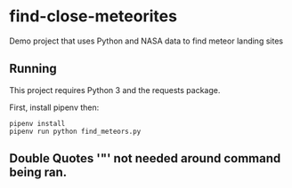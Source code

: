 # find-close-meteorites
Demo project that uses Python and NASA data to find meteor landing sites

## Running
This project requires Python 3 and the requests package.

First, install pipenv then:
```
pipenv install
pipenv run python find_meteors.py
```
## Double Quotes '"' not needed around command being ran.
